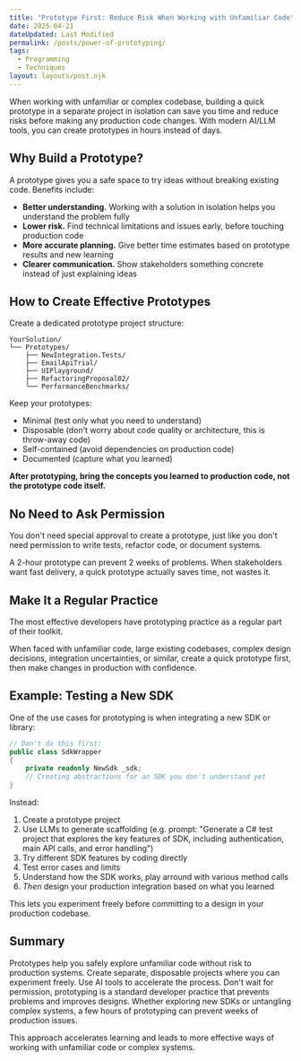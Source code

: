 ```yaml
---
title: "Prototype First: Reduce Risk When Working with Unfamiliar Code"
date: 2025-04-21
dateUpdated: Last Modified
permalink: /posts/power-of-prototyping/
tags:
  - Programming
  - Techniques
layout: layouts/post.njk
---
```


When working with unfamiliar or complex codebase, building a quick prototype in a separate project in isolation can save you time and reduce risks before making any production code changes. With modern AI/LLM tools, you can create prototypes in hours instead of days.

## Why Build a Prototype?

A prototype gives you a safe space to try ideas without breaking existing code. Benefits include:

- **Better understanding.** Working with a solution in isolation helps you understand the problem fully
- **Lower risk.** Find technical limitations and issues early, before touching production code
- **More accurate planning.** Give better time estimates based on prototype results and new learning
- **Clearer communication.** Show stakeholders something concrete instead of just explaining ideas

## How to Create Effective Prototypes

Create a dedicated prototype project structure:

```plaintext
YourSolution/
└── Prototypes/
    ├── NewIntegration.Tests/
    ├── EmailApiTrial/
    ├── UIPlayground/
    ├── RefactoringProposal02/
    └── PerformanceBenchmarks/
```

Keep your prototypes:

- Minimal (test only what you need to understand)
- Disposable (don't worry about code quality or architecture, this is throw-away code)
- Self-contained (avoid dependencies on production code)
- Documented (capture what you learned)

**After prototyping, bring the concepts you learned to production code, not the prototype code itself.**

## No Need to Ask Permission

You don't need special approval to create a prototype, just like you don't need permission to write tests, refactor code, or document systems.

A 2-hour prototype can prevent 2 weeks of problems. When stakeholders want fast delivery, a quick prototype actually saves time, not wastes it.

## Make It a Regular Practice

The most effective developers have prototyping practice as a regular part of their toolkit.

When faced with unfamiliar code, large existing codebases, complex design decisions, integration uncertainties, or similar, create a quick prototype first, then make changes in production with confidence.

## Example: Testing a New SDK

One of the use cases for prototyping is when integrating a new SDK or library:

```csharp
// Don't do this first:
public class SdkWrapper
{
    private readonly NewSdk _sdk;
    // Creating abstractions for an SDK you don't understand yet
}
```

Instead:

1. Create a prototype project
2. Use LLMs to generate scaffolding (e.g. prompt: "Generate a C# test project that explores the key features of SDK, including authentication, main API calls, and error handling")
3. Try different SDK features by coding directly
4. Test error cases and limits
5. Understand how the SDK works, play arround with various method calls
6. _Then_ design your production integration based on what you learned

This lets you experiment freely before committing to a design in your production codebase.

## Summary

Prototypes help you safely explore unfamiliar code without risk to production systems. Create separate, disposable projects where you can experiment freely. Use AI tools to accelerate the process. Don't wait for permission, prototyping is a standard developer practice that prevents problems and improves designs. Whether exploring new SDKs or untangling complex systems, a few hours of prototyping can prevent weeks of production issues.

This approach accelerates learning and leads to more effective ways of working with unfamiliar code or complex systems.
